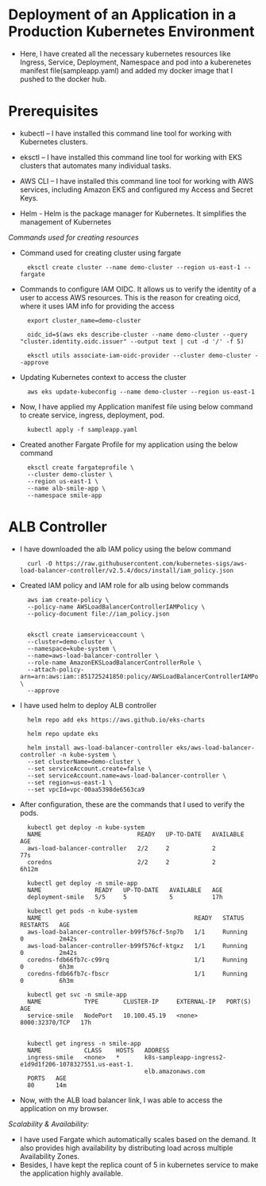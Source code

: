 #  Deployment of an Application in a Production Kubernetes Environment

- Here, I have created all the necessary kubernetes resources like Ingress, Service, Deployment, Namespace and pod into a kuberenetes manifest file(sampleapp.yaml) and added my docker image that I  pushed to the docker hub.

# Prerequisites
- kubectl – I have installed this command line tool for working with Kubernetes clusters.

- eksctl – I have installed this command line tool for working with EKS clusters that automates many individual tasks.

- AWS CLI – I have installed this command line tool for working with AWS services, including Amazon EKS and configured my Access and Secret Keys.

- Helm - Helm is the package manager for Kubernetes. It simplifies the management of Kubernetes

_Commands used for creating resources_

- Command used for creating cluster using fargate

        eksctl create cluster --name demo-cluster --region us-east-1 --fargate

- Commands to configure IAM OIDC. It allows us to verify the identity of a user to access AWS resources. This is the reason for creating oicd, where it uses IAM info for providing the access

        export cluster_name=demo-cluster

        oidc_id=$(aws eks describe-cluster --name demo-cluster --query "cluster.identity.oidc.issuer" --output text | cut -d '/' -f 5) 

        eksctl utils associate-iam-oidc-provider --cluster demo-cluster --approve

- Updating Kubernetes context to access the cluster

        aws eks update-kubeconfig --name demo-cluster --region us-east-1

- Now, I have applied my Application manifest file using below command to create service, ingress, deployment, pod.

        kubectl apply -f sampleapp.yaml

- Created another Fargate Profile for my application using the below command

        eksctl create fargateprofile \
        --cluster demo-cluster \
        --region us-east-1 \
        --name alb-smile-app \
        --namespace smile-app

# ALB Controller

- I have downloaded the alb IAM policy using the below command

        curl -O https://raw.githubusercontent.com/kubernetes-sigs/aws-load-balancer-controller/v2.5.4/docs/install/iam_policy.json

- Created IAM policy and IAM role for alb using below commands

        aws iam create-policy \
        --policy-name AWSLoadBalancerControllerIAMPolicy \
        --policy-document file://iam_policy.json


        eksctl create iamserviceaccount \
        --cluster=demo-cluster \
        --namespace=kube-system \
        --name=aws-load-balancer-controller \
        --role-name AmazonEKSLoadBalancerControllerRole \
        --attach-policy-arn=arn:aws:iam::851725241850:policy/AWSLoadBalancerControllerIAMPolicy \
        --approve

- I have used helm to deploy ALB controller

        helm repo add eks https://aws.github.io/eks-charts

        helm repo update eks

        helm install aws-load-balancer-controller eks/aws-load-balancer-controller -n kube-system \
        --set clusterName=demo-cluster \
        --set serviceAccount.create=false \
        --set serviceAccount.name=aws-load-balancer-controller \
        --set region=us-east-1 \
        --set vpcId=vpc-00aa5398de6563ca9

- After configuration, these are the commands that I used to verify the pods. 



        kubectl get deploy -n kube-system
        NAME                           READY   UP-TO-DATE   AVAILABLE   AGE
        aws-load-balancer-controller   2/2     2            2           77s
        coredns                        2/2     2            2           6h12m

        kubectl get deploy -n smile-app
        NAME               READY   UP-TO-DATE   AVAILABLE   AGE
        deployment-smile   5/5     5            5           17h

        kubectl get pods -n kube-system
        NAME                                           READY   STATUS    RESTARTS   AGE
        aws-load-balancer-controller-b99f576cf-5np7b   1/1     Running   0          2m42s
        aws-load-balancer-controller-b99f576cf-ktgxz   1/1     Running   0          2m42s
        coredns-fdb66fb7c-c99rq                        1/1     Running   0          6h3m
        coredns-fdb66fb7c-fbscr                        1/1     Running   0          6h3m

        kubectl get svc -n smile-app
        NAME            TYPE       CLUSTER-IP     EXTERNAL-IP   PORT(S)          AGE
        service-smile   NodePort   10.100.45.19   <none>        8000:32370/TCP   17h


        kubectl get ingress -n smile-app
        NAME            CLASS    HOSTS   ADDRESS                                          
        ingress-smile   <none>   *       k8s-sampleapp-ingress2-e1d9d1f206-1078327551.us-east-1.
                                         elb.amazonaws.com          
        PORTS   AGE
        80      14m

- Now, with the ALB load balancer link, I was able to access the application on my browser.

_Scalability & Availability:_

- I have used Fargate which automatically scales based on the demand. It also provides high availability by distributing load across multiple Availability Zones.
- Besides, I have kept the replica count of 5 in kubernetes service to make the application highly available.


